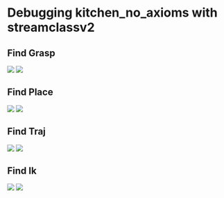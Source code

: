 # Debugging kitchen_no_axioms with streamclassv2

## Find Grasp

![](find-grasp_logits_histogram_neg.png)
![](find-grasp_logits_histogram_pos.png)

## Find Place

![](find-place_logits_histogram_neg.png)
![](find-place_logits_histogram_pos.png)

## Find Traj

![](find-traj_logits_histogram_neg.png)
![](find-traj_logits_histogram_pos.png)

## Find Ik

![](find-ik_logits_histogram_neg.png)
![](find-ik_logits_histogram_pos.png)